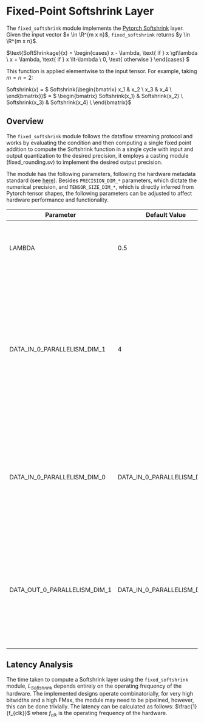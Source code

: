 # Fixed-Point Softshrink Layer

The `fixed_softshrink` module implements the [Pytorch Softshrink](https://pytorch.org/docs/stable/generated/torch.nn.Softshrink.html) layer. Given the input vector $x \in \R^{m x n}$, `fixed_softshrink` returns $y \in \R^{m x n}$. 

$\text{SoftShrinkage}(x) =
\begin{cases}
x - \lambda, \text{ if } x \gt\lambda \\
x + \lambda, \text{ if } x \lt-\lambda \\
0, \text{ otherwise }
\end{cases}
$

This function is applied elementwise to the input tensor. For example, taking $m = n = 2$:

Softshrink($x$) = $ Softshrink(\begin{bmatrix}
x_1 & x_2 \\
x_3 & x_4 \\
\end{bmatrix})$ = $ \begin{bmatrix} Softshrink(x_1) & Softshrink(x_2) \\
Softshrink(x_3) & Softshrink(x_4) \\
\end{bmatrix}$


## Overview

The `fixed_softshrink` module follows the dataflow streaming protocol and works by evaluating the condition and then computing a single fixed point addition to compute the Softshrink function in a single cycle with input and output quantization to the desired precision, it employs a casting module (fixed_rounding.sv) to implement the desired output precision.

The module has the following parameters, following the hardware metadata standard (see [here](https://deepwok.github.io/mase/modules/chop/analysis/add_metadata.html#add-hardware-metadata-analysis-pass)). Besides `PRECISION_DIM_*` parameters, which dictate the numerical precision, and `TENSOR_SIZE_DIM_*`, which is directly inferred from Pytorch tensor shapes, the following parameters can be adjusted to affect hardware performance and functionality.

| Parameter                    	| Default Value            	| Definition                                                                                                                                                                                                                                     	|
|------------------------------	|--------------------------	|------------------------------------------------------------------------------------------------------------------------------------------------------------------------------------------------------------------------------------------------	|
| LAMBDA  	| 0.5                        	| A parameter in the Pytorch module, controls the threshold of shrinkage.                                    | DATA_IN_0_PARALLELISM_DIM_0  	| 4                        	| Number of elements per transaction at the input interface. Impacts the area usage by increasing the required FIFO length (only required with different input and output parallelisms)                                                                   |
| DATA_IN_0_PARALLELISM_DIM_1  	| 4                        	| Number of elements per transaction at the input interface. Impacts the area usage by increasing the required FIFO length (only required with different input and output parallelisms)                                                                      |
| DATA_IN_0_PARALLELISM_DIM_0  	| DATA_IN_0_PARALLELISM_DIM_0                        	| Number of elements per transaction at the output interface, this is what controls the number of read-only memories or LUTs that are instantiated.                                                                    |
| DATA_OUT_0_PARALLELISM_DIM_1       	| DATA_IN_0_PARALLELISM_DIM_1 	| Number of elements per transaction at the output interface, this is what controls the number of adders and arithmetic necessary for checking the condition.                                                                                                                                     

## <a name="latency_analaysis"></a> Latency Analysis

The time taken to compute a Softshrink layer using the `fixed_softshrink` module, $L_{Softshrink}$ depends entirely on the operating frequency of the hardware. The implemented designs operate combinatorially, for very high bitwidths and a high FMax, the module may need to be pipelined, however, this can be done trivially. The latency can be calculated as follows: $\frac{1}{f_{clk}}$ where $f_{clk}$ is the operating frequency of the hardware.